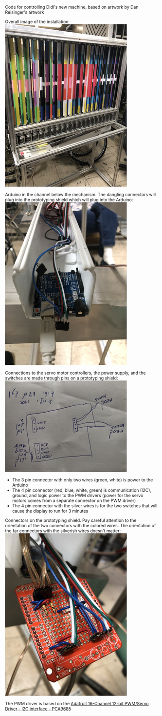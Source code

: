 Code for controlling Didi's new machine, based on artwork by Dan Reisinger's
artwork

Overall image of the installation:
<img src="media/overallImage.jpg" width="400">

Arduino in the channel below the mechanism. The dangling connectors will
plug into the prototyping shield which will plug into the
Arduino:
<img src="media/arduinoInChannel.jpg" width="400">


Connections to the servo motor controllers, the power supply, and the switches
are made through pins on a prototyping shield:
<img src="media/connectorDiagram.jpg" width="400">

- The 3 pin connector with only two wires (green, white) is power to the
	Arduino
- The 4 pin connector (red, blue, white, green) is communication (I2C), ground, and logic 
power to the PWM drivers (power for the servo motors comes from a separate
connector on the PWM driver)
- The 4 pin connector with the silver wires is for the two switches that will
	cause the display to run for 3 minutes

Connectors on the prototyping shield. Pay careful attention to the
orientation of the two connectors with the colored wires. 
The orientation of the far connectors with the silverish
 wires doesn't matter:
 <img src="media/connectorsOnPrototypingShield.jpg" width="400">

The PWM driver is based on the [Adafruit 16-Channel 12-bit PWM/Servo Driver -
I2C interface - PCA9685](https://www.adafruit.com/product/815)

